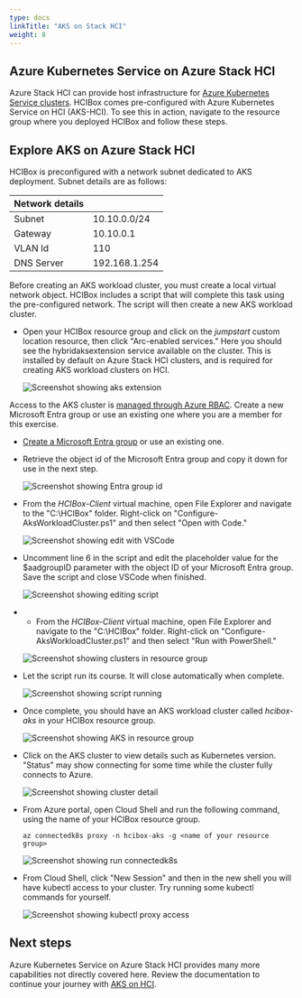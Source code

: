 ```yaml
---
type: docs
linkTitle: "AKS on Stack HCI"
weight: 8
---
```


## Azure Kubernetes Service on Azure Stack HCI

Azure Stack HCI can provide host infrastructure for [Azure Kubernetes Service clusters](https://learn.microsoft.com/azure-stack/aks-hci/). HCIBox comes pre-configured with Azure Kubernetes Service on HCI (AKS-HCI). To see this in action, navigate to the resource group where you deployed HCIBox and follow these steps.

## Explore AKS on Azure Stack HCI

HCIBox is preconfigured with a network subnet dedicated to AKS deployment. Subnet details are as follows:

  | Network details |                  |
  | ---------- | --------------------- |
  | Subnet     | 10.10.0.0/24          |
  | Gateway    | 10.10.0.1             |
  | VLAN Id    | 110                   |
  | DNS Server | 192.168.1.254         |

Before creating an AKS workload cluster, you must create a local virtual network object. HCIBox includes a script that will complete this task using the pre-configured network. The script will then create a new AKS workload cluster.

- Open your HCIBox resource group and click on the _jumpstart_ custom location resource, then click "Arc-enabled services." Here you should see the hybridaksextension service available on the cluster. This is installed by default on Azure Stack HCI clusters, and is required for creating AKS workload clusters on HCI.

  ![Screenshot showing aks extension](./custom_location_resources.png)

Access to the AKS cluster is [managed through Azure RBAC](https://learn.microsoft.com/azure/aks/hybrid/aks-create-clusters-cli#before-you-begin). Create a new Microsoft Entra group or use an existing one where you are a member for this exercise.

- [Create a Microsoft Entra group](https://learn.microsoft.com/entra/fundamentals/how-to-manage-groups) or use an existing one.

- Retrieve the object id of the Microsoft Entra group and copy it down for use in the next step.

  ![Screenshot showing Entra group id](./entra_group_id.png)

- From the _HCIBox-Client_ virtual machine, open File Explorer and navigate to the "C:\HCIBox" folder. Right-click on "Configure-AksWorkloadCluster.ps1" and then select "Open with Code."

  ![Screenshot showing edit with VSCode](./open_with_code.png)

- Uncomment line 6 in the script and edit the placeholder value for the $aadgroupID parameter with the object ID of your Microsoft Entra group. Save the script and close VSCode when finished.

  ![Screenshot showing editing script](./edit_script.png)

- - From the _HCIBox-Client_ virtual machine, open File Explorer and navigate to the "C:\HCIBox" folder. Right-click on "Configure-AksWorkloadCluster.ps1" and then select "Run with PowerShell."

  ![Screenshot showing clusters in resource group](./run_with_powershell.png)

- Let the script run its course. It will close automatically when complete.

  ![Screenshot showing script running](./run_configure_aks.png)

- Once complete, you should have an AKS workload cluster called _hcibox-aks_ in your HCIBox resource group.

  ![Screenshot showing AKS in resource group](./aks_in_resource_group.png)

- Click on the AKS cluster to view details such as Kubernetes version. "Status" may show connecting for some time while the cluster fully connects to Azure.

  ![Screenshot showing cluster detail](./cluster_detail.png)

- From Azure portal, open Cloud Shell and run the following command, using the name of your HCIBox resource group.

  ```
  az connectedk8s proxy -n hcibox-aks -g <name of your resource group>
  ```

  ![Screenshot showing run connectedk8s](./cloud_shell_proxy.png)

- From Cloud Shell, click "New Session" and then in the new shell you will have kubectl access to your cluster. Try running some kubectl commands for yourself.

  ![Screenshot showing kubectl proxy access](./cloud_shell_k8s.png)

## Next steps

Azure Kubernetes Service on Azure Stack HCI provides many more capabilities not directly covered here. Review the documentation to continue your journey with [AKS on HCI](https://learn.microsoft.com/azure-stack/aks-hci/).
